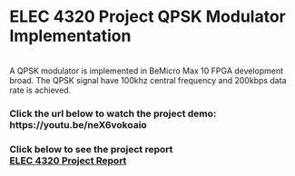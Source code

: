 <h1>ELEC 4320 Project QPSK Modulator Implementation </h1>
<br /> A QPSK modulator is implemented in BeMicro Max 10 FPGA development broad. The QPSK signal have 100khz central frequency and 200kbps data rate is achieved.

<h3>Click the url below to watch the project demo: <br />https://youtu.be/neX6vokoaio</h3>

<h3> Click below to see the project report
<br /> <a href="https://github.com/samlam723/QPSK/blob/main/ELEC%204320%20Term%20Project.pdf" target="_blank">ELEC 4320 Project Report</a> </h3>
